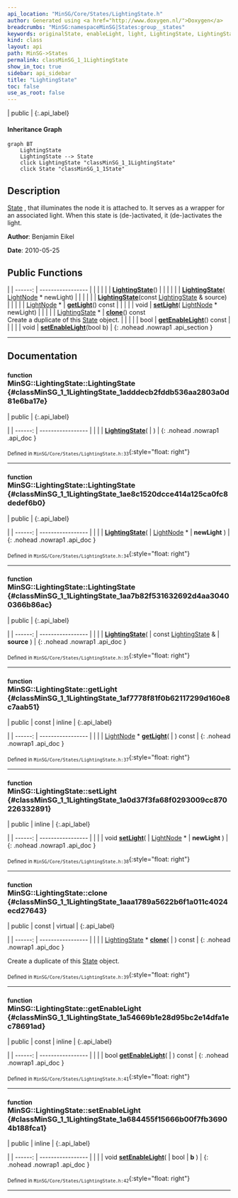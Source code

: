 ```yaml
---
api_location: "MinSG/Core/States/LightingState.h"
author: Generated using <a href="http://www.doxygen.nl/">Doxygen</a>
breadcrumbs: "MinSG:namespaceMinSG|States:group__states"
keywords: originalState, enableLight, light, LightingState, LightingState, LightingState, getLight, setLight, clone, getEnableLight, setEnableLight, doEnableState, doDisableState
kind: class
layout: api
path: MinSG->States
permalink: classMinSG_1_1LightingState
show_in_toc: true
sidebar: api_sidebar
title: "LightingState"
toc: false
use_as_root: false
---
```


| public |
{:.api_label}

#### Inheritance Graph

```mermaid
graph BT
	LightingState
	LightingState --> State
	click LightingState "classMinSG_1_1LightingState"
	click State "classMinSG_1_1State"
```

## Description



 [State](classMinSG_1_1State) , that illuminates the node it is attached to. It serves as a wrapper for an associated light. When this state is (de-)activated, it (de-)activates the light.



**Author**: Benjamin Eikel



**Date**: 2010-05-25





## Public Functions

|
| ------: | ----------------- |
|  | |
|  | **[LightingState](#classMinSG_1_1LightingState_1adddecb2fddb536aa2803a0d81e6ba17e)**() |
|  | |
|  | **[LightingState](#classMinSG_1_1LightingState_1ae8c1520dcce414a125ca0fc8dedef6b0)**( [LightNode](classMinSG_1_1LightNode) * newLight) |
|  | |
|  | **[LightingState](#classMinSG_1_1LightingState_1aa7b82f531632692d4aa30400366b86ac)**(const [LightingState](classMinSG_1_1LightingState) & source) |
|  | |
| [LightNode](classMinSG_1_1LightNode) * | **[getLight](#classMinSG_1_1LightingState_1af7778f81f0b62117299d160e8c7aab51)**() const |
|  | |
| void | **[setLight](#classMinSG_1_1LightingState_1a0d37f3fa68f0293009cc870226332891)**( [LightNode](classMinSG_1_1LightNode) * newLight) |
|  | |
| [LightingState](classMinSG_1_1LightingState) * | **[clone](#classMinSG_1_1LightingState_1aaa1789a5622b6f1a011c4024ecd27643)**() const <br/> Create a duplicate of this [State](classMinSG_1_1State) object. |
|  | |
| bool | **[getEnableLight](#classMinSG_1_1LightingState_1a54669b1e28d95bc2e14dfa1ec78691ad)**() const |
|  | |
| void | **[setEnableLight](#classMinSG_1_1LightingState_1a684455f15666b00f7fb36904b188fca1)**(bool b) |
{: .nohead .nowrap1 .api_section }


-------------------------------------------------------------------

## Documentation

### <small>function</small><br/> MinSG::LightingState::LightingState {#classMinSG_1_1LightingState_1adddecb2fddb536aa2803a0d81e6ba17e}

| public |
{:.api_label}

|
| ------: | ----------------- |
|  |
|  **[LightingState](#classMinSG_1_1LightingState_1adddecb2fddb536aa2803a0d81e6ba17e)**( |  ) |
{: .nohead .nowrap1 .api_doc }





<sub>Defined in `MinSG/Core/States/LightingState.h:33`</sub>{:style="float: right"}

-------------------------------------------------------------------

### <small>function</small><br/> MinSG::LightingState::LightingState {#classMinSG_1_1LightingState_1ae8c1520dcce414a125ca0fc8dedef6b0}

| public |
{:.api_label}

|
| ------: | ----------------- |
|  |
|  **[LightingState](#classMinSG_1_1LightingState_1ae8c1520dcce414a125ca0fc8dedef6b0)**( |  [LightNode](classMinSG_1_1LightNode) * | **newLight** ) |
{: .nohead .nowrap1 .api_doc }





<sub>Defined in `MinSG/Core/States/LightingState.h:34`</sub>{:style="float: right"}

-------------------------------------------------------------------

### <small>function</small><br/> MinSG::LightingState::LightingState {#classMinSG_1_1LightingState_1aa7b82f531632692d4aa30400366b86ac}

| public |
{:.api_label}

|
| ------: | ----------------- |
|  |
|  **[LightingState](#classMinSG_1_1LightingState_1aa7b82f531632692d4aa30400366b86ac)**( | const [LightingState](classMinSG_1_1LightingState) & | **source** ) |
{: .nohead .nowrap1 .api_doc }





<sub>Defined in `MinSG/Core/States/LightingState.h:35`</sub>{:style="float: right"}

-------------------------------------------------------------------

### <small>function</small><br/> MinSG::LightingState::getLight {#classMinSG_1_1LightingState_1af7778f81f0b62117299d160e8c7aab51}

| public | const | inline |
{:.api_label}

|
| ------: | ----------------- |
|  |
| [LightNode](classMinSG_1_1LightNode) * **[getLight](#classMinSG_1_1LightingState_1af7778f81f0b62117299d160e8c7aab51)**( |  ) const |
{: .nohead .nowrap1 .api_doc }





<sub>Defined in `MinSG/Core/States/LightingState.h:37`</sub>{:style="float: right"}

-------------------------------------------------------------------

### <small>function</small><br/> MinSG::LightingState::setLight {#classMinSG_1_1LightingState_1a0d37f3fa68f0293009cc870226332891}

| public | inline |
{:.api_label}

|
| ------: | ----------------- |
|  |
| void **[setLight](#classMinSG_1_1LightingState_1a0d37f3fa68f0293009cc870226332891)**( |  [LightNode](classMinSG_1_1LightNode) * | **newLight** ) |
{: .nohead .nowrap1 .api_doc }





<sub>Defined in `MinSG/Core/States/LightingState.h:38`</sub>{:style="float: right"}

-------------------------------------------------------------------

### <small>function</small><br/> MinSG::LightingState::clone {#classMinSG_1_1LightingState_1aaa1789a5622b6f1a011c4024ecd27643}

| public | const | virtual |
{:.api_label}

|
| ------: | ----------------- |
|  |
| [LightingState](classMinSG_1_1LightingState) * **[clone](#classMinSG_1_1LightingState_1aaa1789a5622b6f1a011c4024ecd27643)**( |  ) const |
{: .nohead .nowrap1 .api_doc }

Create a duplicate of this [State](classMinSG_1_1State) object.





<sub>Defined in `MinSG/Core/States/LightingState.h:39`</sub>{:style="float: right"}

-------------------------------------------------------------------

### <small>function</small><br/> MinSG::LightingState::getEnableLight {#classMinSG_1_1LightingState_1a54669b1e28d95bc2e14dfa1ec78691ad}

| public | const | inline |
{:.api_label}

|
| ------: | ----------------- |
|  |
| bool **[getEnableLight](#classMinSG_1_1LightingState_1a54669b1e28d95bc2e14dfa1ec78691ad)**( |  ) const |
{: .nohead .nowrap1 .api_doc }





<sub>Defined in `MinSG/Core/States/LightingState.h:41`</sub>{:style="float: right"}

-------------------------------------------------------------------

### <small>function</small><br/> MinSG::LightingState::setEnableLight {#classMinSG_1_1LightingState_1a684455f15666b00f7fb36904b188fca1}

| public | inline |
{:.api_label}

|
| ------: | ----------------- |
|  |
| void **[setEnableLight](#classMinSG_1_1LightingState_1a684455f15666b00f7fb36904b188fca1)**( | bool | **b** ) |
{: .nohead .nowrap1 .api_doc }





<sub>Defined in `MinSG/Core/States/LightingState.h:42`</sub>{:style="float: right"}

-------------------------------------------------------------------

